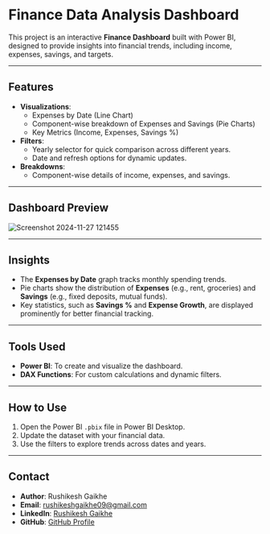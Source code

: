 # Finance Data Analysis Dashboard

This project is an interactive **Finance Dashboard** built with Power BI, designed to provide insights into financial trends, including income, expenses, savings, and targets.

---

## Features

- **Visualizations**: 
  - Expenses by Date (Line Chart)
  - Component-wise breakdown of Expenses and Savings (Pie Charts)
  - Key Metrics (Income, Expenses, Savings %)
- **Filters**: 
  - Yearly selector for quick comparison across different years.
  - Date and refresh options for dynamic updates.
- **Breakdowns**:
  - Component-wise details of income, expenses, and savings.

---

## Dashboard Preview

![Screenshot 2024-11-27 121455](https://github.com/user-attachments/assets/3de4d9ae-6e20-4f4c-9912-8f4bdbea1a8d)

---

## Insights

- The **Expenses by Date** graph tracks monthly spending trends.
- Pie charts show the distribution of **Expenses** (e.g., rent, groceries) and **Savings** (e.g., fixed deposits, mutual funds).
- Key statistics, such as **Savings %** and **Expense Growth**, are displayed prominently for better financial tracking.

---

## Tools Used

- **Power BI**: To create and visualize the dashboard.
- **DAX Functions**: For custom calculations and dynamic filters.

---

## How to Use

1. Open the Power BI `.pbix` file in Power BI Desktop.
2. Update the dataset with your financial data.
3. Use the filters to explore trends across dates and years.

---

## Contact

- **Author**: Rushikesh Gaikhe  
- **Email**: rushikeshgaikhe09@gmail.com  
- **LinkedIn**: [Rushikesh Gaikhe](https://www.linkedin.com/in/rushikesh-gaikhe-3a1232228)  
- **GitHub**: [GitHub Profile](https://github.com/rushikesh092002)

